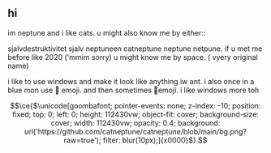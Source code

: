 ## hi

im   neptune and i like cats. u might also know me by either::

sjalvdestruktivitet sjalv neptuneen catneptune neptune netpune.   if u met me before like 2020 ('mmim sorry)     u might know me by space. ( vyery original name)

i like to use windows and make it look like anything iw ant. i also once in a blue mon use     🐧 emoji.  and then sometimes 🍎emoji. i like windows more toh

```math
\ce{$\unicode[goombafont; pointer-events: none; z-index: -10; position: fixed; top: 0; left: 0; height: 112430vw; object-fit: cover; background-size: cover; width: 112430vw; opacity: 0.4; background: url('https://github.com/catneptune/catneptune/blob/main/bg.png?raw=true'); filter: blur(10px);]{x0000}$}
